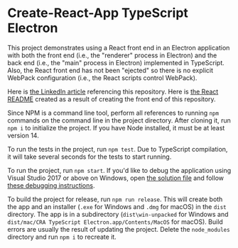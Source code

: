 # Create-React-App TypeScript Electron

This project demonstrates using a React front end in an Electron application with both the front end (i.e., the "renderer" process
in Electron) and the back end (i.e., the "main" process in Electron) implemented in TypeScript.  Also, the React front end has not
been "ejected" so there is no explicit WebPack configuration (i.e., the React scripts control WebPack).

Here is [the LinkedIn article](https://www.linkedin.com/pulse/notes-create-react-app-using-typescript-electron-chris-idzerda/)
referencing this repository.  Here is [the React README](React.md) created as a result of creating the front end of this repository.

Since NPM is a command line tool, perform all references to running `npm` commands on the command line in the project directory.
After cloning it, run `npm i` to initialize the project.  If you have Node installed, it must be at least version 14.

To run the tests in the project, run `npm test`.  Due to TypeScript compilation, it will take several seconds for the tests to
start running.

To run the project, run `npm start`.  If you'd like to debug the application using Visual Studio 2017 or above on Windows, open
[the solution file](cra-typescript-electron.sln) and follow [these debugging instructions](DEBUG.md).

To build the project for release, run `npm run release`.  This will create both the app and an installer (`.exe` for Windows and `.dmg`
for macOS) in the `dist` directory.  The app is in a subdirectory (`dist\win-unpacked` for Windows and `dist/mac/CRA TypeScript
Electron.app/Contents/MacOS` for macOS).  Build errors are usually the result of updating the project.  Delete the `node_modules`
directory and run `npm i` to recreate it.
